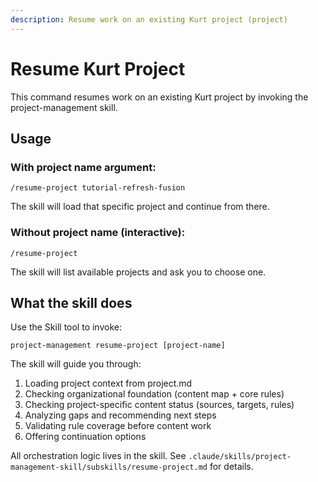 ```yaml
---
description: Resume work on an existing Kurt project (project)
---
```


# Resume Kurt Project

This command resumes work on an existing Kurt project by invoking the project-management skill.

## Usage

### With project name argument:

```
/resume-project tutorial-refresh-fusion
```

The skill will load that specific project and continue from there.

### Without project name (interactive):

```
/resume-project
```

The skill will list available projects and ask you to choose one.

## What the skill does

Use the Skill tool to invoke:

```
project-management resume-project [project-name]
```

The skill will guide you through:
1. Loading project context from project.md
2. Checking organizational foundation (content map + core rules)
3. Checking project-specific content status (sources, targets, rules)
4. Analyzing gaps and recommending next steps
5. Validating rule coverage before content work
6. Offering continuation options

All orchestration logic lives in the skill. See `.claude/skills/project-management-skill/subskills/resume-project.md` for details.
